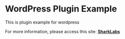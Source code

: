 # WordPress Plugin Example
This is plugin example for wordpress

For more information, please access this site: [**SharkLabs**](http://sharklabs.com.br/em-5-minutos-voce-cria-um-plugin-para-wordpress?utm_source=github&utm_medium=readme&utm_campaign=plugin_wordpress_5_minutos)
